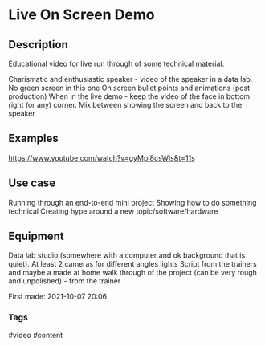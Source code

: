 # Live On Screen Demo

## Description
Educational video for live run through of some technical material. 

Charismatic and enthusiastic speaker - video of the speaker in a data lab. 
No green screen in this one
On screen bullet points and animations (post production) 
When in the live demo - keep the video of the face in bottom right (or any) corner. 
Mix between showing the screen and back to the speaker

## Examples
https://www.youtube.com/watch?v=gyMpI8csWis&t=11s


## Use case
Running through an end-to-end mini project 
Showing how to do something technical
Creating hype around a new topic/software/hardware 

## Equipment
Data lab studio (somewhere with a computer and ok background that is quiet).
At least 2 cameras for different angles 
lights
Script from the trainers
and maybe a made at home walk through of the project (can be very rough and unpolished) - from the trainer


First made: 2021-10-07 20:06

### Tags
#video #content 